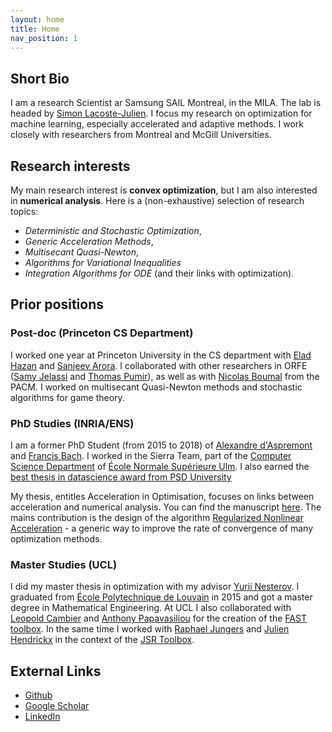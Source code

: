 ```yaml
---
layout: home
title: Home
nav_position: 1
---
```



## Short Bio
I am a research Scientist ar Samsung SAIL Montreal, in the MILA. The lab is headed by [Simon Lacoste-Julien](http://www.iro.umontreal.ca/~slacoste/). I focus my research on optimization for machine learning, especially accelerated and adaptive methods. I work closely with researchers  from Montreal and McGill Universities.


## Research interests
My main research interest is **convex optimization**, but I am also interested in **numerical analysis**. Here is a (non-exhaustive) selection of research topics:
- *Deterministic and Stochastic Optimization*,
- *Generic Acceleration Methods*,
- *Multisecant Quasi-Newton*,
- *Algorithms for Variational Inequalities*
- *Integration Algorithms for ODE* (and their links with optimization).

## Prior positions

### Post-doc (Princeton CS Department)
I worked one year at Princeton University in the CS department with [Elad Hazan](https://www.cs.princeton.edu/~ehazan/) and [Sanjeev Arora](https://www.cs.princeton.edu/~arora/). I collaborated with other researchers in ORFE ([Samy Jelassi](https://sjelassi.github.io/) and [Thomas Pumir](https://www.linkedin.com/in/thomas-pumir-ab77b936/)), as well as with [Nicolas Boumal](https://web.math.princeton.edu/~nboumal/) from the PACM. I worked on multisecant Quasi-Newton methods and stochastic algorithms for game theory.

### PhD Studies (INRIA/ENS)
I am a former PhD Student (from 2015 to 2018) of [Alexandre d'Aspremont](http://www.di.ens.fr/~aspremon/) and [Francis Bach](http://www.di.ens.fr/~fbach). I worked in the Sierra Team, part of the [Computer Science Department](http://www.di.ens.fr/) of [École Normale Supérieure Ulm](http://www.ens.fr/en). I also earned the [best thesis in datascience award from PSD University](https://espaces-numeriques.org/prix-de-these-psl-adeli-2019/)

My thesis, entitles Acceleration in Optimisation, focuses on links between acceleration and numerical analysis. You can find the manuscript [here](https://hal.archives-ouvertes.fr/tel-01887163/document).
The mains contribution is the design of the algorithm [Regularized Nonlinear Acceleration](https://arxiv.org/abs/1805.09639) - a generic way to improve the rate of convergence of many optimization methods.


### Master Studies (UCL)
I did my master thesis in optimization with my advisor [Yurii Nesterov](https://scholar.google.com/citations?user=DJ8Ep8YAAAAJ). I graduated from [École Polytechnique de Louvain](https://uclouvain.be/fr/facultes/epl) in 2015 and got a master degree in Mathematical Engineering. 
At UCL I also collaborated with [Leopold Cambier](https://people.stanford.edu/lcambier/) and [Anthony Papavasiliou](http://perso.uclouvain.be/anthony.papavasiliou/public_html/) for the creation of the [FAST toolbox](https://web.stanford.edu/~lcambier/fast/). 
In the same time I worked with [Raphael Jungers](http://perso.uclouvain.be/raphael.jungers/content/home) and [Julien Hendrickx](https://perso.uclouvain.be/julien.hendrickx/) in the context of the [JSR Toolbox](http://fr.mathworks.com/matlabcentral/fileexchange/33202-the-jsr-toolbox).


## External Links
- [Github](https://github.com/windows7lover)
- [Google Scholar](https://scholar.google.fr/citations?user=hNscQzgAAAAJ&hl=fr)
- [LinkedIn](https://www.linkedin.com/in/damien-scieur-6873ba82/)
